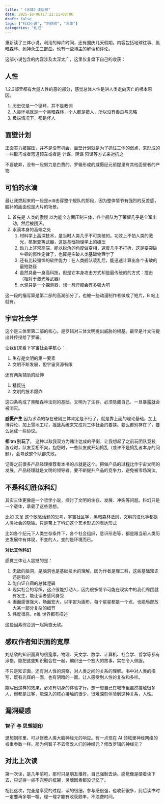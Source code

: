 ```yaml
---
title: "《三体》读后感"
date: 2025-10-06T17:22:11+08:00
draft: false
tags: ["科幻小说", "刘慈欣", "三体"]
categories: '札记'
---
```

重新读了三体小说，利用的碎片时间，还有国庆几天假期。内容包括地球往事、黑暗森林、死神永生三部曲。也有一些博主的解读和评论。

这部小说包含的内容涉及太深太广，这里仅复盘下自己的收获：
## 人性
1.2.3部里都有大量人性的恶的部分，感觉总体人性是讲人类走向灭亡的根本原因。

1. 历史仅是一个循环，并不是教训
2. 人类环境就是一个黑暗森林，个人都是猎人，所以没有善良与恶略
3. 极端情况下，都是坏人

## 面壁计划
正面实力被碾压，并不是没有机会，面壁计划就是为了抓住三体的弱点，来形成的一些取巧或者弯道超车或者是 计谋，阴谋 阳谋等方式来对抗之

不要放弃，没有一段努力是白费的。罗辑形成的威慑纪元前提里有其他面壁者的产物
## 可怕的水滴
最让我燃起来的一段是`水滴`击穿整个舰队的那段，因为整体情节有强烈的反差感，脑补的画面也是大片的场景。
1. 首先是 人类的傲慢 以为能全方面压制三体，各个舰队为了荣耀几乎是全军出动，然后被团灭。
2. 水滴本身的高端之处
   1. 材料学上高深技术，是当时人类几乎不可突破的。功效上不怕人类的激光，核聚变等武器，这是基础物理学上的碾压
   2. 动力上非常高端，能以锐角的角度做变相，速度几乎不打折，这是要突破牛顿的惯性定律了，也算是突破人类基础物理学了
   3. 还有比较强悍的软件能力：在人类舰队凌乱后，能迅速计算出各个击破的最短路径
   4. 虽然具备一身高科技，但是它本身攻击方式却是最传统的的方式：撞击（相对于激光等武器）
   5. 水滴只是一个探测器，想一想母舰会有多强大吧
  

这一段的描写算是第二部的高潮部分了，也被一些动漫制作者做成了短片，B 站上就有。
## 宇宙社会学
这个是三体里第二部的核心，是罗辑对三体文明提出威胁的根基。最早是叶文洁提出并传授给了罗辑。

让我们来看下宇宙社会学核心：
1. 生存是文明的第一要素
2. 文明不断发展，但宇宙资源有限

还有两条辅助的延伸
1. 猜疑链
2. 文明的技术爆炸

这四条构成了黑暗森林法则的基础。文明为了生存，必须隐藏自己，一旦暴露就会被消灭。

**威慑产生**
因为水滴的存在硬刚三体肯定是不行了，就是靠上面的理论基础，加上博弈论，加上雪地工程，摇篮系统来完成对三体社会的要挟。要么都别存在了，要么达成一些协议。

**都 tm 别玩了**。
这种以敌我双方为赌注达成的平衡，让我想起了之前玩团队竞技游戏时，队友互相不爽，抱怨时，一些队友就开始捣乱（或许不是捣乱者本身的问题），会导致整个队都失败。

记得之前很多产品经理推荐看本书的点就是这个。把做产品的过程比作宇宙文明的发展，产品经理就是文明的领导者。要不断提升产品的竞争力，避免被市场淘汰。
## 不是科幻胜似科幻
其实三体更像是一个哲学小说，探讨了文明的生存、发展、冲突等问题。科幻只是一个载体，承载了这些思想。

比如 文革 这个敏感话题的思考，宇宙社区学，黑暗森林法则，文明的进化等都是人类社会的隐喻。只是带上了科幻这个艺术形式的表达形式

比如各个纪元下人类生存条件下，各个社会组织，意识形态等，都是跟当前人类历史发展中有体现，不变的人，变的是环境而已。

**对比其他科幻**

感觉三体让人震撼的是：
1. 无敌的脑洞，是脑洞也是基础技术的理解，因为作者是理工科，这些基础知识还是有的
2. 能自证自圆的总体逻辑
3. 现实社会的写照，这点很能打动人，因为很多情节可能在现实中的我们周围就有发生，能让读者感同身受
4. 画面感很强大，场面宏大，以宇宙为画布，每个星星都是一个点，也能局部放大某一部分复杂的细节
5. 纬度很高，n维 世界都有描述

这些因素综合到一起简直无敌。

## 感叹作者知识面的宽厚
刘慈欣的知识面真的很宽厚，物理、天文学、数学、计算机、社会学、哲学等都有涉猎。能把这些知识融合在一起，编织出一个宏大的故事，实在令人佩服。

不只是知识面，还有对人性的洞察，对人类之间的关系的理解。书中对人类的描写，既有光辉的一面，也有阴暗的一面。让人感受到人性的复杂和多样。

能写出这样的效果，必须有切身的体验才行。想一想自己在城市里虽然接触很多人，但都是过客，能深入的核心接触的很少，很难深刻体验到这种关系，人性。
## 漏洞疑惑
### 智子 与 思想钢印
思想钢印里，可以修改人类大脑神经元的响应。有一点现在 AI 领域里神经网络的权重参数一样。那为何智子不去修改人们的神经元？修改罗辑的神经元？

## 对比上次读
第一次读，是几年前吧，那时只是朋友推荐，自己强制去读。感觉像是硬着读下去，只记得一些不完整的框架，灵魂因素都没记忆了。

相比这次，完全是享受的过程，读的很细，参与感很强，也收获很多，此后读书时一定要再多嚼一嚼，理一理才能有收获颇丰，不浪费时间。
